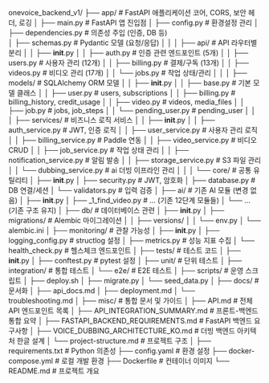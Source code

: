 onevoice_backend_v1/
├──  app/                              # FastAPI 애플리케이션 코어, CORS, 보안 헤더, 로깅
│   ├──  main.py                       # FastAPI 앱 진입점
│   ├──  config.py                     # 환경설정 관리
│   ├──  dependencies.py               # 의존성 주입 (인증, DB 등)   
│   ├──  schemas.py                    # Pydantic 모델 (요청/응답)
│   │
│   ├──  api/                      # API 라우터별 분리
│   │   ├──  __init__.py
│   │   ├──  auth.py                   # 인증 관련 엔드포인트 (5개)
│   │   ├──  users.py                  # 사용자 관리 (12개)
│   │   ├──  billing.py                # 결제/구독 (13개)
│   │   ├──  videos.py                 # 비디오 관리 (17개)
│   │   └──  jobs.py                   # 작업 상태/관리
│   │
│   ├──  models/                       # SQLAlchemy ORM 모델
│   │   ├──  __init__.py
│   │   ├──  base.py                   # 기본 모델 클래스
│   │   ├──  user.py                   # users, subscriptions
│   │   ├──  billing.py                # billing_history, credit_usage
│   │   ├──  video.py                  # videos, media_files
│   │   ├──  job.py                    # jobs, job_steps
│   │   └──  pending_user.py           # pending_user
│   │
│   ├──  services/                     # 비즈니스 로직 서비스
│   │   ├──  __init__.py
│   │   ├──  auth_service.py           # JWT, 인증 로직
│   │   ├──  user_service.py           # 사용자 관리 로직
│   │   ├──  billing_service.py        # Paddle 연동
│   │   ├──  video_service.py          # 비디오 CRUD
│   │   ├──  job_service.py            # 작업 상태 관리
│   │   ├──  notification_service.py   # 알림 발송
│   │   ├──  storage_service.py        # S3 파일 관리
│   │   └──  dubbing_service.py        # ai 더빙 이프라인 관리
│   │
│   └──  core/                         # 공통 유틸리티
│       ├──  __init__.py
│       ├──  security.py               # JWT, 암호화
│       ├──  database.py               # DB 연결/세션
│       └──  validators.py             # 입력 검증
│
├── ai/                               # 기존 AI 모듈 (변경 없음)
│   ├── __init__.py
│   ├── _1_find_video.py              # ... (기존 12단계 모듈들)
│   └── ... (기존 구조 유지)
│
├──  db/                               # 데이터베이스 관련
│   ├──  __init__.py
│   ├──  migrations/                   # Alembic 마이그레이션
│   │   ├──  versions/
│   │   └──  env.py
│   └──  alembic.ini
│
├──  monitoring/                       # 관찰 가능성
│   ├──  __init__.py
│   ├──  logging_config.py            # structlog 설정
│   ├──  metrics.py                   # 성능 지표 수집
│   └──  health_check.py              # 헬스체크 엔드포인트
│
├──  tests/                            # 테스트 코드
│   ├──  __init__.py
│   ├──  conftest.py                  # pytest 설정
│   ├──  unit/                        # 단위 테스트
│   ├──  integration/                 # 통합 테스트
│   └──  e2e/                         # E2E 테스트
│
├──  scripts/                          # 운영 스크립트
│   ├──  deploy.sh
│   ├──  migrate.py
│   └──  seed_data.py
│
├──  docs/                             # 문서화
│   ├──  api_docs.md
│   ├──  deployment.md
│   └──  troubleshooting.md
│
├──  misc/                             # 통합 문서 및 가이드
│   ├──  API.md                        # 전체 API 엔드포인트 목록
│   ├──  API_INTEGRATION_SUMMARY.md    # 프론트-백엔드 통합 요약
│   ├──  FASTAPI_BACKEND_REQUIREMENTS.md # FastAPI 백엔드 요구사항
│   ├──  VOICE_DUBBING_ARCHITECTURE_KO.md # 더빙 백엔드 아키텍처 한글 설계
│   └──  project-structure.md          # 프로젝트 구조
│
├──  requirements.txt                  # Python 의존성
├──  config.yaml                      # 환경 설정
├──  docker-compose.yml               # 로컬 개발 환경
├──  Dockerfile                       # 컨테이너 이미지
└──  README.md                        # 프로젝트 개요